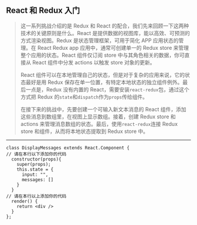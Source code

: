 ## React 和 Redux 入门

> 这一系列挑战介绍的是 Redux 和 React 的配合，我们先来回顾一下这两种技术的关键原则是什么。React 是提供数据的视图库，能以高效、可预测的方式渲染视图。Redux 是状态管理框架，可用于简化 APP 应用状态的管理。在 React Redux app 应用中，通常可创建单一的 Redux store 来管理整个应用的状态。React 组件仅订阅 store 中与其角色相关的数据，你可直接从 React 组件中分发 actions 以触发 store 对象的更新。
>
> React 组件可以在本地管理自己的状态，但是对于复杂的应用来说，它的状态最好是用 Redux 保存在单一位置，有特定本地状态的独立组件例外。最后一点是，Redux 没有内置的 React，需要安装`react-redux`包，通过这个方式把 Redux 的`state`和`dispatch`作为`props`传给组件。
>
> 在接下来的挑战中，先要创建一个可输入新文本消息的 React 组件，添加这些消息到数组里，在视图上显示数组。接着，创建 Redux store 和 actions 来管理消息数组的状态。最后，使用`react-redux`连接 Redux store 和组件，从而将本地状态提取到 Redux store 中。

---

```react
class DisplayMessages extends React.Component {
// 请在本行以下添加你的代码
  constructor(props){
    super(props);
    this.state = {
      input: "", 
      messages: []
    }
  }
// 请在本行以上添加你的代码
  render() {
    return <div />
  }
};
```

